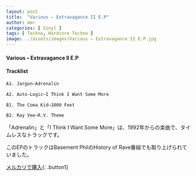 ```yaml
---
layout: post
title:  "Various – Extravagance II E.P"
author: mmr
categories: [ Vinyl ]
tags: [ Techno, Hardcore Techno ]
image: ../assets/images/Various – Extravagance II E.P.jpg
---
```


#### Various – Extravagance II E.P

#### Tracklist
```md
A1. Jargon–Adrenalin

A2. Auto-Logic–I Think I Want Some More

B1. The Coma Kid–1000 Feet

B2. Ray Vee–R.V. Theme
```

「Adrenalin」と「I Think I Want Some More」は、1992年からの楽曲で、タイムレスなトラックです。

このEPのトラックはBasement PhilのHistory of Rave番組でも取り上げられていました。

[メルカリで購入](https://jp.mercari.com/item/m30325030920){: .button1}

